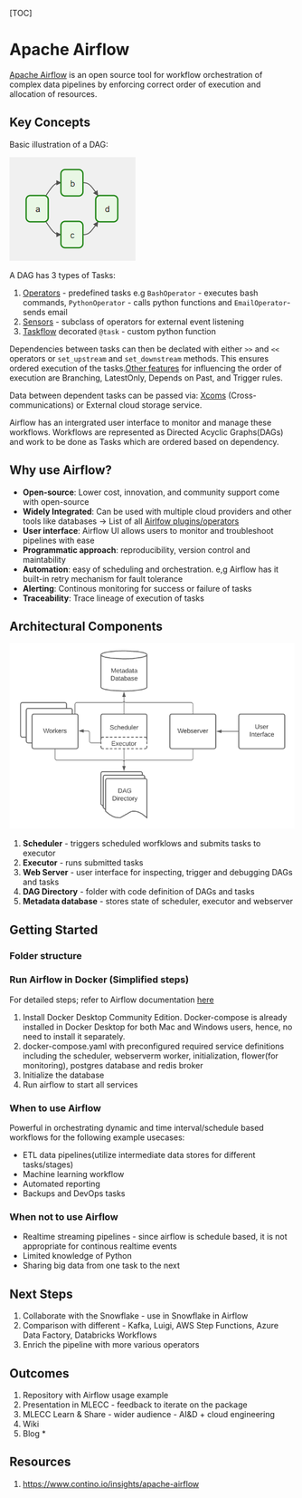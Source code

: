 [TOC]

# Apache Airflow
[Apache Airflow](https://airflow.apache.org/docs/apache-airflow/stable/index.html) is an open source tool for workflow orchestration of complex data pipelines by enforcing correct order of execution and allocation of resources.

## Key Concepts
Basic illustration of a DAG:

![Basic DAG](images/basic-dag.png)

A DAG has 3 types of Tasks:

1. [Operators](https://airflow.apache.org/docs/apache-airflow/stable/concepts/operators.html) - predefined tasks e.g `BashOperator` - executes bash commands, `PythonOperator` - calls python functions and `EmailOperator`- sends email
2. [Sensors](https://airflow.apache.org/docs/apache-airflow/stable/concepts/sensors.html) - subclass of operators for external event listening
3. [Taskflow](https://airflow.apache.org/docs/apache-airflow/stable/concepts/taskflow.html) decorated `@task` - custom python function

Dependencies between tasks can then be declated with either  `>>` and  `<<` operators or `set_upstream` and `set_downstream` methods. This ensures ordered execution of the tasks.[Other features](https://airflow.apache.org/docs/apache-airflow/stable/concepts/dags.html#concepts-branching) for influencing the order of execution are Branching, LatestOnly, Depends on Past, and Trigger rules.

Data between dependent tasks can be passed via: [Xcoms](https://airflow.apache.org/docs/apache-airflow/stable/concepts/xcoms.html) (Cross-communications) or External cloud storage service.


Airflow has an intergrated user interface to monitor and manage these workflows. Workflows are represented as Directed Acyclic Graphs(DAGs) and work to be done as Tasks which are ordered based on dependency.

## Why use Airflow?

* **Open-source**: Lower cost, innovation, and community support come with open-source
* **Widely Integrated**: Can be used with multiple cloud providers and other tools like databases -> List of all [Airlfow plugins/operators](https://registry.astronomer.io/modules?page=1&types=Operators)
* **User interface**: Airflow UI allows users to monitor and troubleshoot pipelines with ease
* **Programmatic approach**: reproducibility, version control and maintability
* **Automation**: easy of scheduling and orchestration. e,g Airflow has it built-in retry mechanism for fault tolerance
* **Alerting**: Continous monitoring for success or failure of tasks
* **Traceability**: Trace lineage of execution of tasks

## Architectural Components
![scenario_3.png](images/arch-airflow.png)

1. **Scheduler** - triggers scheduled worfklows and submits tasks to executor
2. **Executor** - runs submitted tasks
3. **Web Server** - user interface for inspecting, trigger and debugging DAGs and tasks
4. **DAG Directory** - folder with code definition of DAGs and tasks
5. **Metadata database** - stores state of scheduler, executor and webserver






## Getting Started

### Folder structure

### Run Airflow in Docker (Simplified steps)
For detailed steps; refer to Airflow documentation [here](https://airflow.apache.org/docs/apache-airflow/stable/start/docker.html)
<!-- <div class=\"alert alert-block alert-danger\">
    <b>Important:</b> Before beginning, set up your environment correctly as instructed in `Readme.md`
    This example set-up should not be used for production
</div> -->

1. Install Docker Desktop Community Edition. Docker-compose is already installed in Docker Desktop for both Mac and Windows users, hence, no need to install it separately.
2. docker-compose.yaml with preconfigured required service definitions including the scheduler, webserverm worker, initialization, flower(for monitoring), postgres database and redis broker
3. Initialize the database
4. Run airflow to start all services

### When to use Airflow
Powerful in orchestrating dynamic and time interval/schedule based workflows for the following example usecases:

* ETL data pipelines(utilize intermediate data stores for different tasks/stages)
* Machine learning workflow
* Automated reporting
* Backups and DevOps tasks

### When not to use Airflow

* Realtime streaming pipelines - since airflow is schedule based, it is not appropriate for continous realtime events
* Limited knowledge of Python
* Sharing big data from one task to the next


## Next Steps
1. Collaborate with the Snowflake - use in Snowflake in Airflow
2. Comparison with different - Kafka, Luigi, AWS Step Functions, Azure Data Factory, Databricks Workflows
3. Enrich the pipeline with more various operators

## Outcomes
1. Repository with Airflow usage example
2. Presentation in MLECC - feedback to iterate on the package
2. MLECC Learn & Share - wider audience - AI&D + cloud engineering
3. Wiki 
3. Blog *


## Resources
1. https://www.contino.io/insights/apache-airflow

